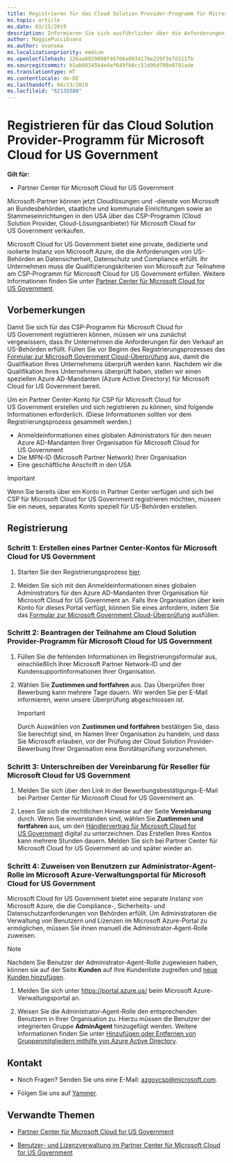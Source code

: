 ```yaml
---
title: Registrieren für das Cloud Solution Provider-Programm für Microsoft Cloud for US Government | Partner Center für Microsoft Cloud for US Government
ms.topic: article
ms.date: 03/15/2019
description: Informieren Sie sich ausführlicher über die Anforderungen des CSP-Programms, bevor Sie sich für das Cloud Solution Provider-Programm für Microsoft Cloud for US Government registrieren.
author: MaggiePucciEvans
ms.author: evansma
ms.localizationpriority: medium
ms.openlocfilehash: 226aa0829080f46706a0934176e229f3e7d3117b
ms.sourcegitcommit: b1ab80345b4e4af649fb8cc51d96d798e0791ade
ms.translationtype: HT
ms.contentlocale: de-DE
ms.lasthandoff: 04/23/2019
ms.locfileid: "62135580"
---
```

# <a name="enroll-in-the-cloud-solution-provider-program-for-microsoft-cloud-for-us-government"></a>Registrieren für das Cloud Solution Provider-Programm für Microsoft Cloud for US Government

**Gilt für:**

-  Partner Center für Microsoft Cloud for US Government

Microsoft-Partner können jetzt Cloudlösungen und -dienste von Microsoft an Bundesbehörden, staatliche und kommunale Einrichtungen sowie an Stammeseinrichtungen in den USA über das CSP-Programm (Cloud Solution Provider, Cloud-Lösungsanbieter) für Microsoft Cloud for US Government verkaufen. 

Microsoft Cloud for US Government bietet eine private, dedizierte und isolierte Instanz von Microsoft Azure, die die Anforderungen von US-Behörden an Datensicherheit, Datenschutz und Compliance erfüllt. Ihr Unternehmen muss die Qualifizierungskriterien von Microsoft zur Teilnahme am CSP-Programm für Microsoft Cloud for US Government erfüllen. Weitere Informationen finden Sie unter [Partner Center für Microsoft Cloud for US Government](partner-center-for-microsoft-us-govt-cloud.md).

## <a name="before-you-begin"></a>Vorbemerkungen

Damit Sie sich für das CSP-Programm für Microsoft Cloud for US Government registrieren können, müssen wir uns zunächst vergewissern, dass Ihr Unternehmen die Anforderungen für den Verkauf an US-Behörden erfüllt. Füllen Sie vor Beginn des Registrierungsprozesses das [Formular zur Microsoft Government Cloud-Überprüfung](https://azuregov.microsoft.com/csp) aus, damit die Qualifikation Ihres Unternehmens überprüft werden kann. Nachdem wir die Qualifikation Ihres Unternehmens überprüft haben, stellen wir einen speziellen Azure AD-Mandanten (Azure Active Directory) für Microsoft Cloud for US Government bereit.  

Um ein Partner Center-Konto für CSP für Microsoft Cloud for US Government erstellen und sich registrieren zu können, sind folgende Informationen erforderlich. (Diese Informationen sollten vor dem Registrierungsprozess gesammelt werden.)

-  Anmeldeinformationen eines globalen Administrators für den neuen Azure AD-Mandanten Ihrer Organisation für Microsoft Cloud for US Government
-  Die MPN-ID (Microsoft Partner Network) Ihrer Organisation 
-  Eine geschäftliche Anschrift in den USA

> [!IMPORTANT]  
> Wenn Sie bereits über ein Konto in Partner Center verfügen und sich bei CSP für Microsoft Cloud for US Government registrieren möchten, müssen Sie ein neues, separates Konto speziell für US-Behörden erstellen.

## <a name="how-to-enroll"></a>Registrierung 

### <a name="step-1---create-a-partner-center-account-for-microsoft-cloud-for-us-government"></a>Schritt 1: Erstellen eines Partner Center-Kontos für Microsoft Cloud for US Government

1.  Starten Sie den Registrierungsprozess [hier](https://partnercenter.microsoft.com/register/resellerusgjoinnow). 

2.  Melden Sie sich mit den Anmeldeinformationen eines globalen Administrators für den Azure AD-Mandanten Ihrer Organisation für Microsoft Cloud for US Government an. Falls Ihre Organisation über kein Konto für dieses Portal verfügt, können Sie eines anfordern, indem Sie das [Formular zur Microsoft Government Cloud-Überprüfung](https://azuregov.microsoft.com/csp) ausfüllen.


### <a name="step-2---apply-to-participate-in-the-cloud-solution-provider-program-for-microsoft-cloud-for-us-government"></a>Schritt 2: Beantragen der Teilnahme am Cloud Solution Provider-Programm für Microsoft Cloud for US Government

1.  Füllen Sie die fehlenden Informationen im Registrierungsformular aus, einschließlich Ihrer Microsoft Partner Network-ID und der Kundensupportinformationen Ihrer Organisation. 

2.  Wählen Sie **Zustimmen und fortfahren** aus. Das Überprüfen Ihrer Bewerbung kann mehrere Tage dauern. Wir werden Sie per E-Mail informieren, wenn unsere Überprüfung abgeschlossen ist.

    > [!IMPORTANT]  
    > Durch Auswählen von **Zustimmen und fortfahren** bestätigen Sie, dass Sie berechtigt sind, im Namen Ihrer Organisation zu handeln, und dass Sie Microsoft erlauben, vor der Prüfung der Cloud Solution Provider-Bewerbung Ihrer Organisation eine Bonitätsprüfung vorzunehmen.


### <a name="step-3---sign-the-reseller-agreement-for-microsoft-cloud-for-us-government"></a>Schritt 3: Unterschreiben der Vereinbarung für Reseller für Microsoft Cloud for US Government

1. Melden Sie sich über den Link in der Bewerbungsbestätigungs-E-Mail bei Partner Center für Microsoft Cloud for US Government an. 

2. Lesen Sie sich die rechtlichen Hinweise auf der Seite **Vereinbarung** durch. Wenn Sie einverstanden sind, wählen Sie **Zustimmen und fortfahren** aus, um den [Händlervertrag für Microsoft Cloud for US Government](https://go.microsoft.com/fwlink/p/?linkid=843364) digital zu unterzeichnen. Das Erstellen Ihres Kontos kann mehrere Stunden dauern. Melden Sie sich bei Partner Center für Microsoft Cloud for US Government ab und später wieder an.


### <a name="step-4---assign-users-to-the-admin-agent-role-in-the-microsoft-azure-admin-portal-for-microsoft-cloud-for-us-government"></a>Schritt 4: Zuweisen von Benutzern zur Administrator-Agent-Rolle im Microsoft Azure-Verwaltungsportal für Microsoft Cloud for US Government

Microsoft Cloud for US Government bietet eine separate Instanz von Microsoft Azure, die die Compliance-, Sicherheits- und Datenschutzanforderungen von Behörden erfüllt. Um Administratoren die Verwaltung von Benutzern und Lizenzen im Microsoft Azure-Portal zu ermöglichen, müssen Sie ihnen manuell die Administrator-Agent-Rolle zuweisen.

> [!NOTE]  
> Nachdem Sie Benutzer der Administrator-Agent-Rolle zugewiesen haben, können sie auf der Seite **Kunden** auf Ihre Kundenliste zugreifen und [neue Kunden hinzufügen](add-a-new-customer.md).   

1.  Melden Sie sich unter https://portal.azure.us/ beim Microsoft Azure-Verwaltungsportal an.

2.  Weisen Sie die Administrator-Agent-Rolle den entsprechenden Benutzern in Ihrer Organisation zu. Hierzu müssen die Benutzer der integrierten Gruppe **AdminAgent** hinzugefügt werden. Weitere Informationen finden Sie unter [Hinzufügen oder Entfernen von Gruppenmitgliedern mithilfe von Azure Active Directory](https://docs.microsoft.com/azure/active-directory/active-directory-groups-members-azure-portal).
 
## <a name="connect-with-us"></a>Kontakt

- Noch Fragen? Senden Sie uns eine E-Mail: azgovcsp@microsoft.com.

- Folgen Sie uns auf [Yammer](https://www.yammer.com/cloudpartnercommunity/#/threads/inGroup?type=in_group&feedId=11509777&view=all). 

## <a name="related-topics"></a>Verwandte Themen

-  [Partner Center für Microsoft Cloud for US Government](partner-center-for-microsoft-us-govt-cloud.md)

-  [Benutzer- und Lizenzverwaltung im Partner Center für Microsoft Cloud for US Government](user-management-in-partner-center-for-microsoft-us-govt-cloud.md)


